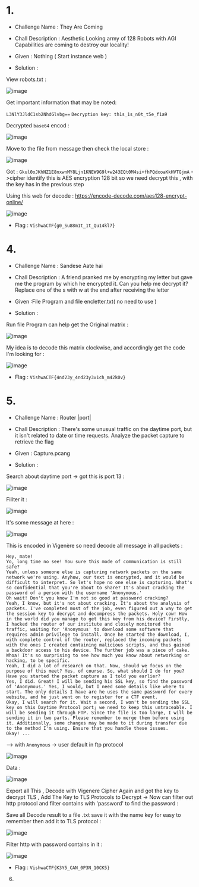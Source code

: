 # 1.
* Challenge Name : They Are Coming
* Chall Description : Aesthetic Looking army of 128 Robots with AGI Capabilities are coming to destroy our locality!

* Given : Nothing ( Start instance web ) 

* Solution :

View robots.txt : 

![image](https://github.com/Kayiyan/CTF_Team_Write-up/assets/126185640/c056a704-5c0c-482a-87c6-a3fbd2d53879)


Get important information that may be noted:

`L3NlY3JldC1sb2NhdGlvbg==`
`Decryption key: th1s_1s_n0t_t5e_f1a9`

Decrypted `base64` encod : 

![image](https://github.com/Kayiyan/CTF_Team_Write-up/assets/126185640/19873115-0a63-40b8-8cf5-5f98f0db8f60)

Move to the file from message then check the local store : 

![image](https://github.com/Kayiyan/CTF_Team_Write-up/assets/126185640/8eee7aab-063a-488b-b3ec-975bb84b41d0)

Got : `Gkul0oJKhNZ1E8nxwnMY8Ljn1KNEW9G9l+w243EQt0M4si+fhPQdxoaKkHVTGjmA` ->cipher identify this is AES encryption 128 bit so we need decrypt this , with the key has in the previous step

Using this web for decode : https://encode-decode.com/aes128-encrypt-online/

![image](https://github.com/Kayiyan/CTF_Team_Write-up/assets/126185640/0ecc5751-359e-48f4-b9cf-8452908301fc)

* Flag : `VishwaCTF{g0_Su88m1t_1t_Qu14kl7}`

# 4.
* Challenge Name : Sandese Aate hai
* Chall Description : A friend pranked me by encrypting my letter but gave me the program by which he encrypted it. Can you help me decrypt it?
                      Replace one of the s with w at the end after receiving the letter

* Given :File Program and file encletter.txt( no need to use )

* Solution :

Run file Program can help get the Original matrix :

![image](https://github.com/Kayiyan/CTF_Team_Write-up/assets/126185640/34cb61d9-0fa5-43f9-ad8e-124df18991c4)

My idea is to decode this matrix clockwise, and accordingly get the code I'm looking for :

![image](https://github.com/Kayiyan/CTF_Team_Write-up/assets/126185640/c34ab2aa-6dd6-4b8f-8607-db42744a4a25)

* Flag : `VishwaCTF{4nd23y_4nd23y3v1ch_m42k0v}`

# 5.
* Challenge Name : Router |port|
* Chall Description : There's some unusual traffic on the daytime port, but it isn't related to date or time requests. Analyze the packet capture to retrieve the flag

* Given : Capture.pcang

* Solution :

Search about daytime port -> got this is port 13 : 

![image](https://github.com/Kayiyan/CTF_Team_Write-up/assets/126185640/8e12b84f-3282-4918-9585-f4e0f6f93dfb)

Fillter it : 

![image](https://github.com/Kayiyan/CTF_Team_Write-up/assets/126185640/732c6fe1-086c-4148-ab53-87363b6c5bce)

It's some message at here : 

![image](https://github.com/Kayiyan/CTF_Team_Write-up/assets/126185640/cda3d0ce-7307-46d2-8d09-ec2b1cfb8a78)

This is encoded in Vigenère so need decode all message in all packets : 

```
Hey, mate!
Yo, long time no see! You sure this mode of communication is still safe?
Yeah, unless someone else is capturing network packets on the same network we're using. Anyhow, our text is encrypted, and it would be difficult to interpret. So let's hope no one else is capturing. What's so confidential that you're about to share? It's about cracking the password of a person with the username 'Anonymous.'
Oh wait! Don't you know I'm not so good at password cracking?
Yeah, I know, but it's not about cracking. It's about the analysis of packets. I've completed most of the job, even figured out a way to get the session key to decrypt and decompress the packets. Holy cow! How in the world did you manage to get this key from his device? Firstly, I hacked the router of our institute and closely monitored the traffic, waiting for 'Anonymous' to download some software that requires admin privilege to install. Once he started the download, I, with complete control of the router, replaced the incoming packets with the ones I created containing malicious scripts, and thus gained a backdoor access to his device. The further job was a piece of cake.
Whoa! It's so surprising to see how much you know about networking or hacking, to be specific.
Yeah, I did a lot of research on that. Now, should we focus on the purpose of this meet? Yes, of course. So, what should I do for you?
Have you started the packet capture as I told you earlier?
Yes, I did. Great! I will be sending his SSL key, so find the password of 'Anonymous.' Yes, I would, but I need some details like where to start. The only details I have are he uses the same password for every website, and he just went on to register for a CTF event.
Okay, I will search for it. Wait a second, I won't be sending the SSL key on this Daytime Protocol port; we need to keep this untraceable. I will be sending it through FTP. Since the file is too large, I will be sending it in two parts. Please remember to merge them before using it. Additionally, some changes may be made to it during transfer due to the method I'm using. Ensure that you handle these issues.
Okay! ...
```
-->  with `Anonymous` -> user default in ftp protocol 

![image](https://github.com/Kayiyan/CTF_Team_Write-up/assets/126185640/6ffbfe3c-f38d-4bc5-b455-6629951c60b9)

Data : 

![image](https://github.com/Kayiyan/CTF_Team_Write-up/assets/126185640/70f7ec28-af2b-4e7b-a955-6eb2edef9f64)

Export all This , Decode with Vigenere Cipher Again and got the key to decrypt TLS , Add The Key to TLS Protocols to Decrypt -> Now can filter out http protocol and filter contains with 'password' to find the password :

Save all Decode result to a file .txt save it with the name key for easy to remember then add it to TLS protocol : 

![image](https://github.com/Kayiyan/CTF_Team_Write-up/assets/126185640/419b46ea-3d5a-4772-acd4-4c8cbec8b021)

Filter http with password contains in it : 

![image](https://github.com/Kayiyan/CTF_Team_Write-up/assets/126185640/2ec3b985-f2a3-4abb-8cd9-f512eeacb51c)

* Flag : `VishwaCTF{K3Y5_CAN_0P3N_10CK5}`

6.
